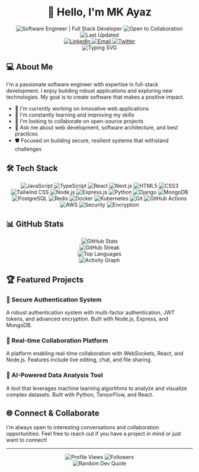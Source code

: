 # <div align="center">👋 Hello, I'm MK Ayaz</div>

<div align="center">
  <img src="https://img.shields.io/badge/Software%20Engineer-Full%20Stack%20Developer-blue" alt="Software Engineer | Full Stack Developer" />
  <img src="https://img.shields.io/badge/Open%20to-Collaboration-green" alt="Open to Collaboration" />
  <img src="https://img.shields.io/badge/Last%20Updated-March%202025-lightgrey?style=flat&logo=github" alt="Last Updated" />
</div>

<div align="center">
  <a href="https://www.linkedin.com/in/mk-ayaz/" target="_blank">
    <img src="https://img.shields.io/badge/LinkedIn-0077B5?style=for-the-badge&logo=linkedin&logoColor=white" alt="LinkedIn" />
  </a>
  <a href="mailto:your.email@example.com" target="_blank">
    <img src="https://img.shields.io/badge/Email-D14836?style=for-the-badge&logo=gmail&logoColor=white" alt="Email" />
  </a>
  <a href="https://twitter.com/your_twitter" target="_blank">
    <img src="https://img.shields.io/badge/Twitter-1DA1F2?style=for-the-badge&logo=twitter&logoColor=white" alt="Twitter" />
  </a>
</div>

<div align="center">
  <picture>
    <source media="(prefers-color-scheme: dark)" srcset="https://readme-typing-svg.herokuapp.com?font=Fira+Code&size=25&duration=3000&pause=1000&color=00FFFF&center=true&vCenter=true&width=435&lines=Software+Engineer;Full+Stack+Developer;Problem+Solver;Continuous+Learner" />
    <source media="(prefers-color-scheme: light)" srcset="https://readme-typing-svg.herokuapp.com?font=Fira+Code&size=25&duration=3000&pause=1000&color=0969DA&center=true&vCenter=true&width=435&lines=Software+Engineer;Full+Stack+Developer;Problem+Solver;Continuous+Learner" />
    <img src="https://readme-typing-svg.herokuapp.com?font=Fira+Code&size=25&duration=3000&pause=1000&color=0969DA&center=true&vCenter=true&width=435&lines=Software+Engineer;Full+Stack+Developer;Problem+Solver;Continuous+Learner" alt="Typing SVG" />
  </picture>
</div>

## 💻 About Me

I'm a passionate software engineer with expertise in full-stack development. I enjoy building robust applications and exploring new technologies. My goal is to create software that makes a positive impact.

- 🔭 I'm currently working on innovative web applications
- 🌱 I'm constantly learning and improving my skills
- 👯 I'm looking to collaborate on open-source projects
- 💬 Ask me about web development, software architecture, and best practices
- 🛡️ Focused on building secure, resilient systems that withstand challenges

## 🛠️ Tech Stack

<div align="center">
  <!-- Frontend -->
  <img src="https://img.shields.io/badge/JavaScript-F7DF1E?style=for-the-badge&logo=javascript&logoColor=black" alt="JavaScript" />
  <img src="https://img.shields.io/badge/TypeScript-007ACC?style=for-the-badge&logo=typescript&logoColor=white" alt="TypeScript" />
  <img src="https://img.shields.io/badge/React-20232A?style=for-the-badge&logo=react&logoColor=61DAFB" alt="React" />
  <img src="https://img.shields.io/badge/Next.js-000000?style=for-the-badge&logo=nextdotjs&logoColor=white" alt="Next.js" />
  <img src="https://img.shields.io/badge/HTML5-E34F26?style=for-the-badge&logo=html5&logoColor=white" alt="HTML5" />
  <img src="https://img.shields.io/badge/CSS3-1572B6?style=for-the-badge&logo=css3&logoColor=white" alt="CSS3" />
  <img src="https://img.shields.io/badge/Tailwind_CSS-38B2AC?style=for-the-badge&logo=tailwind-css&logoColor=white" alt="Tailwind CSS" />
  
  <!-- Backend -->
  <img src="https://img.shields.io/badge/Node.js-339933?style=for-the-badge&logo=nodedotjs&logoColor=white" alt="Node.js" />
  <img src="https://img.shields.io/badge/Express.js-000000?style=for-the-badge&logo=express&logoColor=white" alt="Express.js" />
  <img src="https://img.shields.io/badge/Python-3776AB?style=for-the-badge&logo=python&logoColor=white" alt="Python" />
  <img src="https://img.shields.io/badge/Django-092E20?style=for-the-badge&logo=django&logoColor=white" alt="Django" />
  
  <!-- Database -->
  <img src="https://img.shields.io/badge/MongoDB-4EA94B?style=for-the-badge&logo=mongodb&logoColor=white" alt="MongoDB" />
  <img src="https://img.shields.io/badge/PostgreSQL-316192?style=for-the-badge&logo=postgresql&logoColor=white" alt="PostgreSQL" />
  <img src="https://img.shields.io/badge/Redis-DC382D?style=for-the-badge&logo=redis&logoColor=white" alt="Redis" />
  
  <!-- DevOps & Tools -->
  <img src="https://img.shields.io/badge/Docker-2CA5E0?style=for-the-badge&logo=docker&logoColor=white" alt="Docker" />
  <img src="https://img.shields.io/badge/Kubernetes-326CE5?style=for-the-badge&logo=kubernetes&logoColor=white" alt="Kubernetes" />
  <img src="https://img.shields.io/badge/Git-F05032?style=for-the-badge&logo=git&logoColor=white" alt="Git" />
  <img src="https://img.shields.io/badge/GitHub_Actions-2088FF?style=for-the-badge&logo=github-actions&logoColor=white" alt="GitHub Actions" />
  <img src="https://img.shields.io/badge/AWS-232F3E?style=for-the-badge&logo=amazon-aws&logoColor=white" alt="AWS" />
  
  <!-- Security -->
  <img src="https://img.shields.io/badge/Security-FF0000?style=for-the-badge&logo=hackaday&logoColor=white" alt="Security" />
  <img src="https://img.shields.io/badge/Encryption-000000?style=for-the-badge&logo=lockup&logoColor=white" alt="Encryption" />
</div>

## 📊 GitHub Stats

<!-- GitHub Stats Card with fallback for both dark and light modes -->
<div align="center">
  <picture>
    <source media="(prefers-color-scheme: dark)" srcset="https://github-readme-stats.vercel.app/api?username=MK-ayaz&show_icons=true&theme=radical&hide_border=true&include_all_commits=true&count_private=true" />
    <source media="(prefers-color-scheme: light)" srcset="https://github-readme-stats.vercel.app/api?username=MK-ayaz&show_icons=true&theme=buefy&hide_border=true&include_all_commits=true&count_private=true" />
    <img src="https://github-readme-stats.vercel.app/api?username=MK-ayaz&show_icons=true&theme=radical&hide_border=true&include_all_commits=true&count_private=true" alt="GitHub Stats" />
  </picture>
</div>

<!-- GitHub Streak Stats with fallback for both dark and light modes -->
<div align="center">
  <picture>
    <source media="(prefers-color-scheme: dark)" srcset="https://github-readme-streak-stats.herokuapp.com/?user=MK-ayaz&theme=radical&hide_border=true" />
    <source media="(prefers-color-scheme: light)" srcset="https://github-readme-streak-stats.herokuapp.com/?user=MK-ayaz&theme=buefy&hide_border=true" />
    <img src="https://github-readme-streak-stats.herokuapp.com/?user=MK-ayaz&theme=radical&hide_border=true" alt="GitHub Streak" />
  </picture>
</div>

<!-- Most Used Languages with fallback for both dark and light modes -->
<div align="center">
  <picture>
    <source media="(prefers-color-scheme: dark)" srcset="https://github-readme-stats.vercel.app/api/top-langs/?username=MK-ayaz&layout=compact&theme=radical&hide_border=true" />
    <source media="(prefers-color-scheme: light)" srcset="https://github-readme-stats.vercel.app/api/top-langs/?username=MK-ayaz&layout=compact&theme=buefy&hide_border=true" />
    <img src="https://github-readme-stats.vercel.app/api/top-langs/?username=MK-ayaz&layout=compact&theme=radical&hide_border=true" alt="Top Languages" />
  </picture>
</div>

<!-- Activity Graph with fallback for both dark and light modes -->
<div align="center">
  <picture>
    <source media="(prefers-color-scheme: dark)" srcset="https://github-readme-activity-graph.vercel.app/graph?username=MK-ayaz&theme=redical&hide_border=true&area=true" />
    <source media="(prefers-color-scheme: light)" srcset="https://github-readme-activity-graph.vercel.app/graph?username=MK-ayaz&theme=minimal&hide_border=true&area=true" />
    <img src="https://github-readme-activity-graph.vercel.app/graph?username=MK-ayaz&theme=redical&hide_border=true&area=true" alt="Activity Graph" />
  </picture>
</div>

## 🏆 Featured Projects

### 🔐 Secure Authentication System
A robust authentication system with multi-factor authentication, JWT tokens, and advanced encryption. Built with Node.js, Express, and MongoDB.

### 🚀 Real-time Collaboration Platform
A platform enabling real-time collaboration with WebSockets, React, and Node.js. Features include live editing, chat, and file sharing.

### 🤖 AI-Powered Data Analysis Tool
A tool that leverages machine learning algorithms to analyze and visualize complex datasets. Built with Python, TensorFlow, and React.

## 🌐 Connect & Collaborate

I'm always open to interesting conversations and collaboration opportunities. Feel free to reach out if you have a project in mind or just want to connect!

---

<div align="center">
  <img src="https://komarev.com/ghpvc/?username=MK-ayaz&color=blueviolet&style=flat-square" alt="Profile Views" />
  <img src="https://img.shields.io/github/followers/MK-ayaz?label=Followers&style=social" alt="Followers" />
</div>

<!-- Rotating quote that changes daily using a hash of the date -->
<div align="center">
  <picture>
    <source media="(prefers-color-scheme: dark)" srcset="https://quotes-github-readme.vercel.app/api?type=horizontal&theme=radical" />
    <source media="(prefers-color-scheme: light)" srcset="https://quotes-github-readme.vercel.app/api?type=horizontal&theme=light" />
    <img src="https://quotes-github-readme.vercel.app/api?type=horizontal&theme=radical" alt="Random Dev Quote" />
  </picture>
</div>
